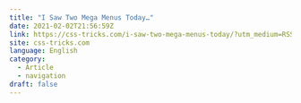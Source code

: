 ```yaml
---
title: "I Saw Two Mega Menus Today…"
date: 2021-02-02T21:56:59Z
link: https://css-tricks.com/i-saw-two-mega-menus-today/?utm_medium=RSS&utm_source=news.12bit.vn
site: css-tricks.com
language: English
category:
  - Article
  - navigation
draft: false
---
```

